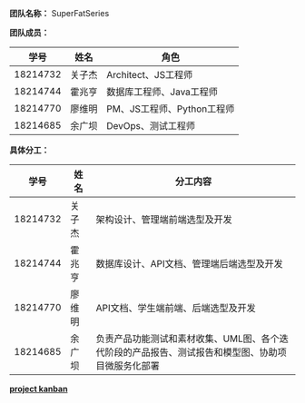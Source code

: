 **团队名称：** SuperFatSeries

**团队成员：**

| 学号 | 姓名 | 角色 |
| ---- | ---- | ---- |
| 18214732 | 关子杰 | Architect、JS工程师 |
| 18214744 | 霍兆亨 | 数据库工程师、Java工程师 |
| 18214770 | 廖维明 | PM、JS工程师、Python工程师 |
| 18214685 | 余广坝 | DevOps、测试工程师 |


**具体分工：**

| 学号 | 姓名 | 分工内容 |
| ---- | -------- | -------- |
| 18214732 | 关子杰 | 架构设计、管理端前端选型及开发 |
| 18214744 | 霍兆亨 | 数据库设计、API文档、管理端后端选型及开发 |
| 18214770 | 廖维明 | API文档、学生端前端、后端选型及开发 |
| 18214685 | 余广坝 | 负责产品功能测试和素材收集、UML图、各个迭代阶段的产品报告、测试报告和模型图、协助项目微服务化部署 |


[**project kanban**](https://github.com/orgs/SuperFatSeries/projects)
